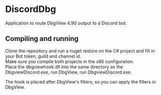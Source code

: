 # DiscordDbg
Application to route DbgView 4.90 output to a Discord bot.

## Compiling and running

Clone the repository and run a nuget restore on the C# project and fill in your Bot token, guild and channel id.  
Make sure you compile both projects in the x86 configuration.  
Place the dbgviewhook.dll into the same directory as the DbgviewDiscord.exe, run DbgView, run DbgviewDiscord.exe.  

The hook is placed after DbgView's filters, so you can apply the filters in DbgView.
